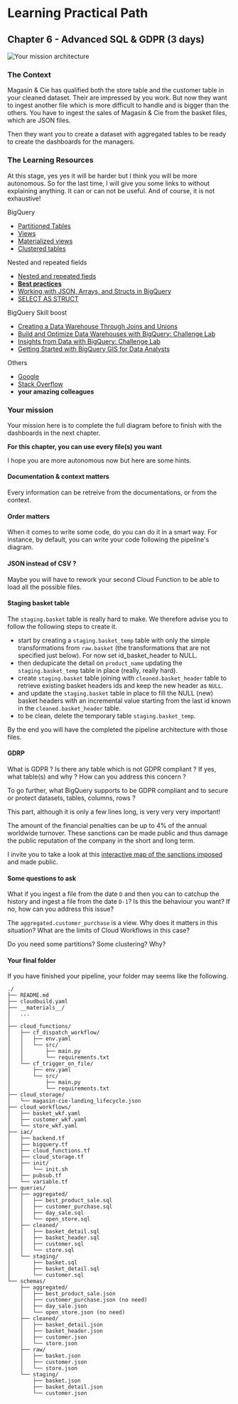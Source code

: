 # Learning Practical Path 
 
## Chapter 6 - Advanced SQL & GDPR (3 days)

![Your mission architecture](img/architecture_bigquery.png)

### The Context

Magasin & Cie has qualified both the store table and the customer table in your cleaned dataset. Their are impressed by you work. 
But now they want to ingest another file which is more difficult to handle and is bigger than the others. 
You have to ingest the sales of Magasin & Cie from the basket files, which are JSON files. 

Then they want you to create a dataset with aggregated tables to be ready to create the dashboards for the managers. 

### The Learning Resources

At this stage, yes yes it will be harder but I think you will be more autonomous. So for the last time, I will give you some links to without explaining anything. It can or can not be useful. And of course, it is not exhaustive!

BigQuery
- [Partitioned Tables](https://cloud.google.com/bigquery/docs/partitioned-tables)
- [Views](https://cloud.google.com/bigquery/docs/views-intro)
- [Materialized views](https://cloud.google.com/bigquery/docs/materialized-views-create)
- [Clustered tables](https://cloud.google.com/bigquery/docs/clustered-tables)


Nested and repeated fields
- [Nested and repeated fieds](https://cloud.google.com/bigquery/docs/nested-repeated)
- [**Best practices**](https://cloud.google.com/bigquery/docs/best-practices-performance-nested)
- [Working with JSON, Arrays, and Structs in BigQuery](https://www.cloudskillsboost.google/focuses/3696?parent=catalog)
- [SELECT AS STRUCT](https://cloud.google.com/bigquery/docs/reference/standard-sql/query-syntax#select_as_struct)

BigQuery Skill boost
- [Creating a Data Warehouse Through Joins and Unions](https://www.cloudskillsboost.google/focuses/3640)
- [Build and Optimize Data Warehouses with BigQuery: Challenge Lab](https://www.cloudskillsboost.google/focuses/14341)
- [Insights from Data with BigQuery: Challenge Lab](https://www.cloudskillsboost.google/focuses/11988)
- [Getting Started with BigQuery GIS for Data Analysts](https://www.cloudskillsboost.google/focuses/17817)


Others
- [Google](https://www.google.com/) 
- [Stack Overflow](https://stackoverflow.com/)
- **your amazing colleagues**
### Your mission

Your mission here is to complete the full diagram before to finish with the dashboards in the next chapter. 

**For this chapter, you can use every file(s) you want**

I hope you are more autonomous now but here are some hints. 

#### Documentation & context matters

Every information can be retreive from the documentations, or from the context. 

#### Order matters

When it comes to write some code, do you can do it in a smart way. For instance, by default, you can write your code following the pipeline's diagram. 

#### JSON instead of CSV ?

Maybe you will have to rework your second Cloud Function to be able to load all the possible files. 

#### Staging basket table

The `staging.basket` table is really hard to make.
We therefore advise you to follow the following steps to create it.
- start by creating a `staging.basket_temp` table with only the simple transformations from `raw.basket` (the transformations that are not specified just below). For now set id_basket_header to NULL.
- then dedupicate the detail on `product_name` updating the `staging.basket_temp` table in place (really, really hard). 
- create `staging.basket` table joining with `cleaned.basket_header` table to retrieve existing basket headers ids and keep the new header as `NULL`. 
- and update the `staging.basket` table in place to fill the NULL (new) basket headers with an incremental value starting from the last id known in the `cleaned.basket_header` table.
- to be clean, delete the temporary table `staging.basket_temp`.

By the end you will have the completed the pipeline architecture with those files.


#### GDRP

What is GDPR ? Is there any table which is not GDPR compliant ? If yes, what table(s) and why ? 
How can you address this concern ? 

To go further, what BigQuery supports to be GDPR compliant and to secure or protect datasets, tables, columns, rows ? 

This part, although it is only a few lines long, is very very very important! 

The amount of the financial penalties can be up to 4% of the annual worldwide turnover. These sanctions can be made public and thus damage the public reputation of the company in the short and long term.

I invite you to take a look at this [interactive map of the sanctions imposed](https://datalegaldrive.com/lentreprise/nos-outils/carte-sanctions-rgpd/) and made public.


#### Some questions to ask 

What if you ingest a file from the date `D` and then you can to catchup the history and ingest a file from the date `D-1`?
Is this the behaviour you want? If no, how can you address this issue? 

The `aggregated.customer_purchase` is a view. Why does it matters in this situation? What are the limits of Cloud Workflows in this case? 

Do you need some partitions? Some clustering? Why?

#### Your final folder

If you have finished your pipeline, your folder may seems like the following.

```
./
├── README.md
├── cloudbuild.yaml
├── __materials__/
│   ...
│  
├── cloud_functions/
│   ├── cf_dispatch_workflow/
│   │   ├── env.yaml
│   │   └── src/
│   │       ├── main.py
│   │       └── requirements.txt
│   └── cf_trigger_on_file/
│       ├── env.yaml
│       └── src/
│           ├── main.py
│           └── requirements.txt
├── cloud_storage/
│   └── magasin-cie-landing_lifecycle.json
├── cloud_workflows/
│   ├── basket_wkf.yaml
│   ├── customer_wkf.yaml
│   └── store_wkf.yaml
├── iac/
│   ├── backend.tf
│   ├── bigquery.tf
│   ├── cloud_functions.tf
│   ├── cloud_storage.tf
│   ├── init/
│   │   └── init.sh
│   ├── pubsub.tf
│   └── variable.tf
├── queries/
│   ├── aggregated/
│   │   ├── best_product_sale.sql
│   │   ├── customer_purchase.sql
│   │   ├── day_sale.sql
│   │   └── open_store.sql
│   ├── cleaned/
│   │   ├── basket_detail.sql
│   │   ├── basket_header.sql
│   │   ├── customer.sql
│   │   └── store.sql
│   └── staging/
│       ├── basket.sql
│       ├── basket_detail.sql
│       └── customer.sql
└── schemas/
    ├── aggregated/
    │   ├── best_product_sale.json
    │   ├── customer_purchase.json (no need)
    │   ├── day_sale.json
    │   └── open_store.json (no need)
    ├── cleaned/
    │   ├── basket_detail.json
    │   ├── basket_header.json
    │   ├── customer.json
    │   └── store.json
    ├── raw/
    │   ├── basket.json
    │   ├── customer.json
    │   └── store.json
    └── staging/
        ├── basket.json
        ├── basket_detail.json
        └── customer.json
```
